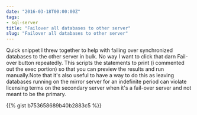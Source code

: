 ```yaml
---
date: "2016-03-18T00:00:00Z"
tags:
- sql-server
title: "Failover all databases to other server"
slug: "Failover all databases to other server"
---
```


Quick snippet I threw together to help with failing over synchronized databases to the other server in bulk. No way I want to click that darn Fail-over button repeatedly. This scripts the statements to print (i commented out the exec portion) so that you can preview the results and run manually.Note that it's also useful to have a way to do this as leaving databases running on the mirror server for an indefinite period can violate licensing terms on the secondary server when it's a fail-over server and not meant to be the primary.

{{% gist b753658689b40b2883c5 %}}
